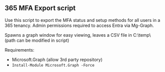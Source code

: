 ## 365 MFA Export script

Use this script to export the MFA status and setup methods for all users in a 365 tenancy. Admin permissions required to access Entra via Mg-Graph.

Spawns a graph window for easy viewing, leaves a CSV file in C:\temp\ (path can be modified in script)

Requirements:
- Microsoft.Graph (allow 3rd party repository)
- `Install-Module Microsoft.Graph -Force`
